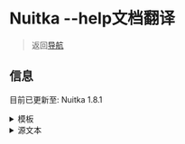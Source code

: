 # Nuitka --help文档翻译

> 返回[导航](README.md#导航)

## 信息

目前已更新至: Nuitka 1.8.1
<details>
<summary>模板</summary>

````markdown
#### --help
原始参数名: `--help`    
中文参数名: `帮助`   
英文简介: 
```
show this help message and exit
```
中文简介: 
```
显示此帮助消息并退出
```    
````
</details>


<details>
<summary>源文本</summary>

</details>


